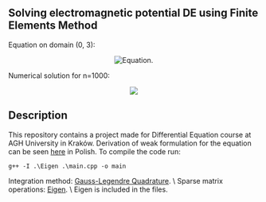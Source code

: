 ## Solving electromagnetic potential DE using Finite Elements Method
Equation on domain (0, 3):
<p align="center">
<img src="https://github.com/pawel002/fem-diff-equation/blob/main/images/equation.png"
     alt="Equation."
     style="display: inline-block; margin: 0 auto; max-width: 300px">
</p>

Numerical solution for n=1000:
<p align="center">
<img src="https://github.com/pawel002/fem-diff-equation/blob/main/images/graph.png"
      style="display: inline-block; margin: 0 auto; max-width: 300px">
</p>

## Description
This repository contains a project made for Differential Equation course at AGH University in Kraków.
Derivation of weak formulation for the equation can be seen [here](https://github.com/pawel002/fem-diff-equation/blob/main/images/FEM.pdf) in Polish.
To compile the code run:
```
g++ -I .\Eigen .\main.cpp -o main
```
Integration method: [Gauss-Legendre Quadrature](https://en.wikipedia.org/wiki/Gaussian_quadrature). \\
Sparse matrix operations: [Eigen](https://eigen.tuxfamily.org/index.php?title=Main_Page). \\
Eigen is included in the files.
